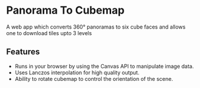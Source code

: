 # Panorama To Cubemap

A web app which converts 360° panoramas to six cube faces and allows one to download tiles upto 3 levels

## Features

- Runs in your browser by using the Canvas API to manipulate image data.
- Uses Lanczos interpolation for high quality output.
- Ability to rotate cubemap to control the orientation of the scene.
